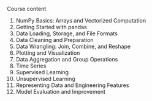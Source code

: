 Course content 
1.  NumPy Basics: Arrays and Vectorized Computation
2.  Getting Started with pandas
3.  Data Loading, Storage, and File Formats
4.  Data Cleaning and Preparation
5.  Data Wrangling: Join, Combine, and Reshape
6. Plotting and Visualization
7. Data Aggregation and Group Operations
8. Time Series
9. Supervised Learning
10. Unsupervised Learning
11. Representing Data and Engineering Features
12. Model Evaluation and Improvement
